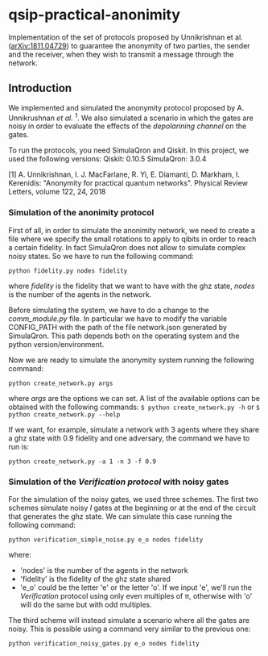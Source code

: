 qsip-practical-anonimity
=============
Implementation of the set of protocols proposed by Unnikrishnan et al. ([arXiv:1811.04729](https://arxiv.org/abs/1811.04729)) to guarantee the anonymity of two parties, the sender and the receiver, when they wish to transmit a message through the network.

## Introduction
We implemented and simulated the anonymity protocol proposed by A. Unnikrushnan *et al.* <sup>1</sup>. We also simulated a scenario in which the gates are noisy in order to evaluate the effects of the *depolarining channel* on the gates.

To run the protocols, you need SimulaQron and Qiskit. In this project, we used the following versions:
Qiskit: 0.10.5
SimulaQron: 3.0.4


[1] A. Unnikrishnan, I. J. MacFarlane, R. Yi, E. Diamanti, D. Markham, I. Kerenidis: "Anonymity for practical quantum networks". Physical Review Letters, volume 122, 24, 2018

### Simulation of the anonimity protocol
First of all, in order to simulate the anonimity network, we need to create a file where we specify the small rotations to apply to qibits in order to reach a certain fidelity. In fact SimulaQron does not allow to simulate complex noisy states.
So we have to run the following command:

```
python fidelity.py nodes fidelity
```

where *fidelity* is the fidelity that we want to have with the ghz state, *nodes* is the number of the agents in the network.

Before simulating the system, we have to do a change to the *comm_module.py* file. In particular we have to modify the variable CONFIG_PATH with the path of the file network.json generated by SimulaQron. This path depends both on the operating system and the python version/environment.

Now we are ready to simulate the anonymity system running the following command:

```
python create_network.py args
```

where *args* are the options we can set. A list of the available options can be obtained with the following commands: `$ python create_network.py -h` or `$ python create_network.py --help`

If we want, for example, simulate a network with 3 agents where they share a ghz state with 0.9 fidelity and one adversary, the command we have to run is:

```
python create_network.py -a 1 -n 3 -f 0.9
```

### Simulation of the *Verification protocol* with noisy gates
For the simulation of the noisy gates, we used three schemes. 
The first two schemes simulate noisy *I* gates at the beginning or at the end of the circuit that generates the ghz state. We can simulate this case running the following command:

```
python verification_simple_noise.py e_o nodes fidelity
```

where:
- 'nodes' is the number of the agents in the network
- 'fidelity' is the fidelity of the ghz state shared
- 'e_o' could be the letter 'e' or the letter 'o'. If we input 'e', we'll run the *Verification* protocol using only even multiples of &#960;, otherwise with 'o' will do the same but with odd multiples.

The third scheme will instead simulate a scenario where all the gates are noisy. This is possible using a command very similar to the previous one:

```
python verification_noisy_gates.py e_o nodes fidelity
```

